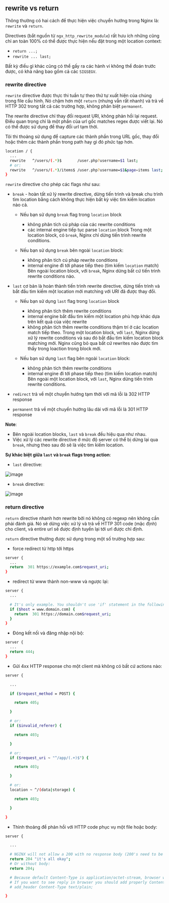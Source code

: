 ## rewrite vs return

Thông thường có hai cách để thực hiện việc chuyển hướng trong Nginx là: `rewrite` và `return`.

Directives (bắt nguồn từ `ngx_http_rewrite_module`) rất hưu ích những cũng chỉ an toàn 100% có thể được thực hiện nếu đặt trong một location context:

* `return ...;`
* `rewrite ... last;`

Bất kỳ điều gì khác cũng có thể gấy ra các hành vi không thể đoán trước được, có khả năng bao gồm cả các `SIGSEGV`.

### rewrite directive

`rewrite` directive được thực thi tuần tự theo thứ tự xuất hiện của chúng trong file cấu hình. Nó chậm hơn một `return` (nhưng vẫn rất nhanh) và trả về HTTP 302 trong tất cả các trường hợp, không phân biệt `permanent`.

The rewrite directive chỉ thay đổi request URI, không phản hồi lại request. Điều quan trọng chỉ là một phần của url gốc matches regex được viết lại. Nó có thể được sử dụng để thay đổi url tạm thời.

Tôi thi thoảng sử dụng để capture các thành phần trong URL gốc, thay đổi hoặc thêm các thành phần trong path hay gì đó phức tạp hơn.

```sh
location / {
  ...
  rewrite   ^/users/(.*)$       /user.php?username=$1 last;
  # or:
  rewrite   ^/users/(.*)/items$ /user.php?username=$1&page=items last;
}
```

`rewrite` directive cho phép các flags như sau:

* `break` - hoàn tất xử lý rewrite directive, dừng tiến trình và break chu trình tìm location bằng cách không thực hiện bất kỳ việc tìm kiếm location nào cả.

	* Nếu bạn sử dụng `break` flag trong `location` block
		* không phân tích cú pháp của các rewrite conditions
		* các internal engine tiếp tục parse `location` block
	Trong một location block, có `break`, Nginx chỉ dừng tiến trình rewrite conditions.

	* Nếu bạn sử dụng `break` bên ngoài `location` block:
		* không phân tích cú pháp rewrite conditions
		* internal engine đi tới phase tiếp theo  (tìm kiếm `location` match)
	Bên ngoài location block, với `break`, Nginx dừng bất cứ tiến trình rewrite conditions nào.

* `last` cơ bản là hoàn thành tiến trình rewrite directive, dừng tiến trình và bắt đầu tìm kiếm một location mới matching với URI đã được thay đổi.

	* Nếu bạn sử dụng `last` flag trong `location` block
		* không phân tích thêm rewrite conditions
		* internal engine bắt đầu tìm kiếm một location phù hợp khác dựa trên kết quả của việc rewrite
		* không phân tích thêm rewrite conditions thậm trí ở các location match tiếp theo.
	Trong một location block, với `last`, Nginx dừng xử lý rewrite conditions và sau đó bắt đầu tìm kiếm location block matching mới. Nginx cũng bỏ qua bất cứ rewrites nào được tìm thấy trong loaction trong block mới.

	* Nếu bạn sử dụng `last` flag bên ngoài `location` block:
		* không phân tích thêm rewrite conditions
		* internal engine đi tới phase tiếp theo (tìm kiếm location match)
	Bên ngoài một location block, với `last`, Nginx dừng tiến trình rewrite conditions.

* `redirect` trả về một chuyển hướng tạm thời với mã lỗi là 302 HTTP response

* `permanent` trả về một chuyển hướng lâu dài với mã lỗi là 301 HTTP response

**Note**:

* Bên ngoài location blocks, `last` và `break` đều hiệu qua như nhau.
* Việc xử lý các rewrite directive ở mức độ server có thể bị dừng lại qua `break`, nhưng theo sau đó sẽ là việc tìm kiếm location.

**Sự khác biệt giữa `last` và `break` flags trong action**:

* `last` directive:

![image](https://github.com/HuyPham01/docs/assets/96679595/34958a6e-11d7-413a-a1ae-717554794791)


* `break` directive:

![image](https://github.com/HuyPham01/docs/assets/96679595/deb47d8f-3ced-4d38-938e-a0a20d69d25f)



### return directive

`return` directive nhanh hơn rewrite bởi nó không có regexp nên không cần phải đánh giá. Nó sẽ dừng việc xử lý và trả về HTTP 301 code (mặc định) cho client, và entire url sẽ được định tuyến lại tới url được chỉ định.

`return` directive thường được sử dụng trong một số trường hợp sau:

* force redirect từ http tới https

```sh
server {
  ...
  return  301 https://example.com$request_uri;
}
```

* redirect từ www thành non-www và ngược lại:

```sh
server {
  ...

  # It's only example. You shouldn't use 'if' statement in the following case.
  if ($host = www.domain.com) {
    return  301 https://domain.com$request_uri;
  }
}
```

* Đóng kết nối và đăng nhập nội bộ:

```sh
server {
  ...
  return 444;
}
```

* Gửi 4xx HTTP response cho một client mà không có bất cứ actions nào:

```sh
server {

  ...

  if ($request_method = POST) {

    return 405;

  }

  # or:
  if ($invalid_referer) {

    return 403;

  }

  # or:
  if ($request_uri ~ "^/app/(.+)$") {

    return 403;

  }

  # or:
  location ~ ^/(data|storage) {

    return 403;

  }

}
```

* Thỉnh thoảng để phản hồi với HTTP code phục vụ một file hoặc body:

```sh
server {

  ...

  # NGINX will not allow a 200 with no response body (200's need to be with a resource in the response):
  return 204 "it's all okay";
  # Or without body:
  return 204;

  # Because default Content-Type is application/octet-stream, browser will offer to "save the file".
  # If you want to see reply in browser you should add properly Content-Type:
  # add_header Content-Type text/plain;

}
```


